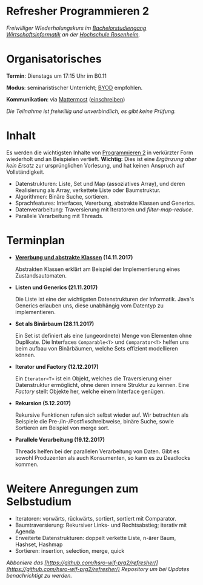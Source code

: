 # Refresher Programmieren 2

_Freiwilliger Wiederholungskurs im [Bachelorstudiengang Wirtschaftsinformatik](https://www.fh-rosenheim.de/technik/informatik-mathematik/wirtschaftsinformatik-bachelor/) an der [Hochschule Rosenheim](https://www.fh-rosenheim.de)._


# Organisatorisches

**Termin**: Dienstags um 17:15 Uhr im B0.11

**Modus**: seminaristischer Unterricht; [BYOD](https://en.wikipedia.org/wiki/Bring_your_own_device) empfohlen.

**Kommunikation**: via [Mattermost](https://inf-mattermost.fh-rosenheim.de/wif-prg2/channels/town-square) ([einschreiben](https://inf-mattermost.fh-rosenheim.de/signup_user_complete/?id=wp3dau8xmigxtmf93z5ixur1ta))

_Die Teilnahme ist freiwillig und unverbindlich, es gibt keine Prüfung._


# Inhalt

Es werden die wichtigsten Inhalte von [Programmieren 2](https://hsro-wif-prg2.github.io/) in verkürzter Form wiederholt und an Beispielen vertieft.
**Wichtig:** Dies ist eine _Ergänzung aber kein Ersatz_ zur ursprünglichen Vorlesung, und hat keinen Anspruch auf Vollständigkeit.

- Datenstrukturen: Liste, Set und Map (assoziatives Array), und deren Realisierung als Array, verkettete Liste oder Baumstruktur.
- Algorithmen: Binäre Suche, sortieren.
- Sprachfeatures: Interfaces, Vererbung, abstrakte Klassen und Generics.
- Datenverarbeitung: Traversierung mit Iteratoren und _filter-map-reduce_.
- Parallele Verarbeitung mit Threads.

# Terminplan

- **[Vererbung und abstrakte Klassen](/vererbung-und-abstrakte-klassen/) (14.11.2017)**

	Abstrakten Klassen erklärt am Beispiel der Implementierung eines Zustandsautomaten.

- **Listen und Generics (21.11.2017)**

	Die Liste ist eine der wichtigsten Datenstrukturen der Informatik.
	Java's Generics erlauben uns, diese unabhängig vom Datentyp zu implementieren.

- **Set als Binärbaum (28.11.2017)**

	Ein Set ist definiert als eine (ungeordnete) Menge von Elementen ohne Duplikate.
	Die Interfaces `Comparable<T>` und `Comparator<T>` helfen uns beim aufbau von Binärbäumen, welche Sets effizient modellieren können.

- **Iterator und Factory (12.12.2017)**

	Ein `Iterator<T>` ist ein Objekt, welches die Traversierung einer Datenstruktur ermöglicht, ohne deren innere Struktur zu kennen.
	Eine _Factory_ stellt Objekte her, welche einem Interface genügen.

- **Rekursion (5.12.2017)**
	
	Rekursive Funktionen rufen sich selbst wieder auf.
	Wir betrachten als Beispiele die Pre-/In-/Postfixschreibweise, binäre Suche, sowie Sortieren am Beispiel von merge sort.

- **Parallele Verarbeitung (19.12.2017)**

	Threads helfen bei der parallelen Verarbeitung von Daten.
	Gibt es sowohl Produzenten als auch Konsumenten, so kann es zu Deadlocks kommen.


# Weitere Anregungen zum Selbstudium

- Iteratoren: vorwärts, rückwärts, sortiert, sortiert mit Comparator.
- Baumtraversierung: Rekursiver Links- und Rechtsabstieg; iterativ mit Agenda
- Erweiterte Datenstrukturen: doppelt verkette Liste, n-ärer Baum, Hashset, Hashmap
- Sortieren: insertion, selection, merge, quick


_Abboniere das [https://github.com/hsro-wif-prg2/refresher/](https://github.com/hsro-wif-prg2/refresher/) Repository um bei Updates benachrichtigt zu werden._